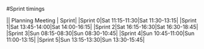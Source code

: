 #Sprint timings

 || Planning Meeting | Sprint|
|Sprint 0|Sat 11:15-11:30|Sat 11:30-13:15|
|Sprint 1|Sat 13:45-14:00|Sat 14:00-16:15|
|Sprint 2|Sat 16:15-16:30|Sat 16:30-18:45|
|Sprint 3|Sun 08:15-08:30|Sun 08:30-10:45|
|Sprint 4|Sun 10:45-11:00|Sun 11:00-13:15|
|Sprint 5|Sun 13:15-13:30|Sun 13:30-15:45|
  